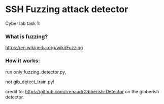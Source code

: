# SSH Fuzzing attack detector

Cyber lab task 1:

### What is fuzzing?

https://en.wikipedia.org/wiki/Fuzzing

### How it works:

run only fuzzing_detector.py,

not gib_detect_train.py!

credit to: https://github.com/rrenaud/Gibberish-Detector on the gibberish detector.
